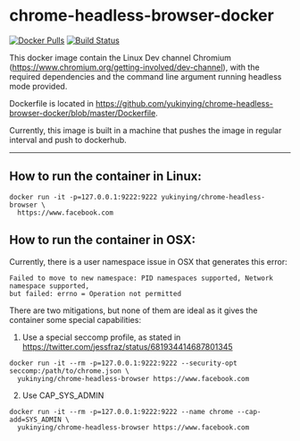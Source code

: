 # chrome-headless-browser-docker

[![Docker Pulls](https://img.shields.io/docker/pulls/yukinying/chrome-headless-browser.svg)]()
[![Build Status](https://travis-ci.org/yukinying/chrome-headless-browser-docker.svg?branch=master)](https://travis-ci.org/yukinying/chrome-headless-browser-docker)

This docker image contain the Linux Dev channel Chromium (https://www.chromium.org/getting-involved/dev-channel), with the required dependencies and the command line argument running headless mode provided.

Dockerfile is located in https://github.com/yukinying/chrome-headless-browser-docker/blob/master/Dockerfile.

Currently, this image is built in a machine that pushes the image in regular interval and push to dockerhub.

---

## How to run the container in Linux:
```
docker run -it -p=127.0.0.1:9222:9222 yukinying/chrome-headless-browser \
  https://www.facebook.com
```

## How to run the container in OSX:

Currently, there is a user namespace issue in OSX that generates this error:
```
Failed to move to new namespace: PID namespaces supported, Network namespace supported,
but failed: errno = Operation not permitted
```

There are two mitigations, but none of them are ideal as it gives the container some special capabilities:

1. Use a special seccomp profile, as stated in https://twitter.com/jessfraz/status/681934414687801345
```
docker run -it --rm -p=127.0.0.1:9222:9222 --security-opt seccomp:/path/to/chrome.json \
  yukinying/chrome-headless-browser https://www.facebook.com
```

2. Use CAP_SYS_ADMIN
```
docker run -it --rm -p=127.0.0.1:9222:9222 --name chrome --cap-add=SYS_ADMIN \
  yukinying/chrome-headless-browser https://www.facebook.com
```
